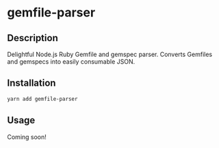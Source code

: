 # gemfile-parser

## Description

Delightful Node.js Ruby Gemfile and gemspec parser. Converts Gemfiles and gemspecs into easily consumable JSON.

## Installation

```bash
yarn add gemfile-parser
```

## Usage

Coming soon!
